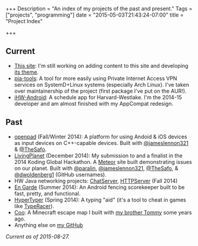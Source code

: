 +++
Description = "An index of my projects of the past and present."
Tags = ["projects", "programming"]
date = "2015-05-03T21:43:24-07:00"
title = "Project Index"

+++


## Current
  - [This site](https://www.ethanmad.com): I'm still working on adding content to this site and developing [its theme](https://github.com/keichi/vienna).
  - [pia-tools](https://github.com/ethanmad/pia-tools): A tool for more easily using Private Internet Access VPN services on SystemD+Linux systems (especially Arch Linux). I've taken over maintainership of the project (first package I've put on the AUR!).
  - [iHW-Android](https://github.com/hwcomputerscience/ihw-android): A schedule app for Harvard-Westlake. I'm the 2014-15 developer and am almost finished with my AppCompat redesign.

## Past
  - [openpad](https://openpad.github.io) (Fall/Winter 2014): A platform for using Andoid & iOS devices as input devices on C++-capable devices. Built with [@jameslennon321][james] & [@TheSafo][safo].
  - [LivingPlanet](http://livingplanet.paral.in/) (December 2014): My submission to and a finalist in the 2014 Koding Global Hackathon. A [Meteor](https://meteor.com) site built demonstrating issues on our planet. Built with [@paralin][paralin], [@jameslennon321][james], [@TheSafo][safo], & [@dwoldenberg1][wold] (GitHub usernames).
  - HW Java networking projects: [ChatServer](http://github.com/ethanmad/ChatServer), [HTTPServer](https://github.com/ethanmad/HTTPServer) (Fall 2014)
  - [En Garde](http://ethanmad.com/En-Garde) (Summer 2014): An Android fencing scorekeeper built to be fast, pretty, and functional.
  - [HyperTyper](http://ethanmad.com/HyperTyper) (Spring 2014): A typing "aid" (it's a tool to cheat in games like [TypeRacer](http://typeracer.com)).
  - [Coo](http://ethanmad.com/coo-mc): A Minecraft escape map I built with [my brother Tommy](http://tom.ethanmad.com) some years ago.
  - Anything else on [my GitHub](https://github.com/ethanmad)


  [james]: https://github.com/jameslennon321
  [safo]: https://github.com/thesafo
  [paralin]: https://github.com/paralin
  [wold]: https://github.com/dwoldenberg1

*Current as of 2015-08-27.*
